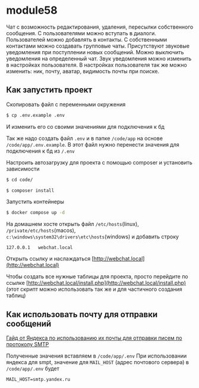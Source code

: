 # module58

Чат с возможность редактирования, удаления, пересылки собственного сообщения.
С пользователями можно вступать в диалоги.
Пользователей можно добавлять в контакты.
С собственными контактами можно создавать групповые чаты.
Присутствуют звуковые уведомления при поступлении новых сообщений.
Можно выключить уведомления на определенный чат.
Звук уведомления можно изменить в настройках пользователя.
В настройках пользователя так же можно изменить: ник, почту, аватар, видимость почты при поиске.

## Как запустить проект

Скопировать файл с переменными окружения
```sh
$ cp .env.example .env
```
И изменить его со своими значениями для подключения к бд

Так же надо создать файл `.env` и в папке `/code/app` на основе `/code/app/.env.example`. В этот файл нужно перенести значения для подключения к бд из `/.env`

Настроить автозагрузку для проекта с помощью composer и установить зависимости
```sh
$ cd code/
```
```sh
$ composer install
```

Запустить контейнеры
```sh
$ docker compose up -d
```

На домашнем хосте открыть файл `/etc/hosts`(linux), `/private/etc/hosts`(macos), `c:\windows\system32\drivers\etc\hosts`(windows) и добавить строку
```
127.0.0.1   webchat.local
```

Открыть ссылку и наслаждаться [http://webchat.local](http://webchat.local)


Чтобы создать все нужные таблицы для проекта, просто перейдите по ссылке [http://webchat.local/install.php](http://webchat.local/install.php) (этот скрипт можно использовать так же и для частичного создания таблиц)

## Как использовать почту для отправки сообщений

[Гайд от Яндекса по использованию их почты для отправки писем по протоколу SMTP](https://yandex.ru/support/mail/mail-clients/others.html#smtpsetting)

Полученные значения вставляем в `/code/app/.env`
При использовании яндекса для smpt, значение для `MAIL_HOST` (адрес почтового сервера) в `/code/app/.env` будет
```
MAIL_HOST=smtp.yandex.ru
```